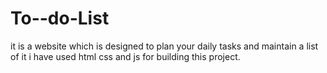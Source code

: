 # To--do-List
it is a website which is designed to plan your daily tasks and maintain a list of it  i have used html css and js for building this  project.
